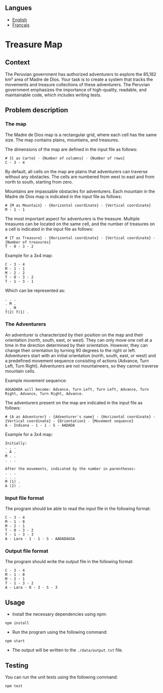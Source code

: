 <!-- Language : English -->

## Langues
- [English](README.md)
- [Français](README.fr.md)

# Treasure Map

## Context

The Peruvian government has authorized adventurers to explore the 85,182 km² area of Madre de Dios. Your task is to create a system that tracks the movements and treasure collections of these adventurers. The Peruvian government emphasizes the importance of high-quality, readable, and maintainable code, which includes writing tests.

## Problem description

### The map

The Madre de Dios map is a rectangular grid, where each cell has the same size. The map contains plains, mountains, and treasures.

The dimensions of the map are defined in the input file as follows:

```
# {C as Carte} - {Number of columns} - {Number of rows}
C - 3 - 4
```

By default, all cells on the map are plains that adventurers can traverse without any obstacles. The cells are numbered from west to east and from north to south, starting from zero.

Mountains are impassable obstacles for adventurers. Each mountain in the Madre de Dios map is indicated in the input file as follows:

```
# {M as Mountain} - {Horizontal coordinate} - {Vertical coordinate}
M - 1 - 1
```

The most important aspect for adventurers is the treasure. Multiple treasures can be located on the same cell, and the number of treasures on a cell is indicated in the input file as follows:

```
# {T as Treasure} - {Horizontal coordinate} - {Vertical coordinate} - {Number of treasures}
T - 0 - 3 - 2
```

Example for a 3x4 map:

```
C - 3 - 4
M - 1 - 1
M - 2 - 2
T - 0 - 3 - 2
T - 1 - 3 - 1
```

Which can be represented as:

```
. . .
. M .
. . M
T(2) T(1) .
```

### The Adventurers

An adventurer is characterized by their position on the map and their orientation (north, south, east, or west). They can only move one cell at a time in the direction determined by their orientation. However, they can change their orientation by turning 90 degrees to the right or left. Adventurers start with an initial orientation (north, south, east, or west) and a predefined movement sequence consisting of actions (Advance, Turn Left, Turn Right). Adventurers are not mountaineers, so they cannot traverse mountain cells.

Example movement sequence:
```
AGGADADA will become: Advance, Turn Left, Turn Left, Advance, Turn Right, Advance, Turn Right, Advance.
```

The adventurers present on the map are indicated in the input file as follows:

```
# {A as Adventurer} - {Adventurer's name} - {Horizontal coordinate} - {Vertical coordinate} - {Orientation} - {Movement sequence}
A - Indiana - 1 - 1 - S - AADADA
```

Example for a 3x4 map:

```
Initially:
. . .
. A .
M . .
. . .

After the movements, indicated by the number in parentheses:
. . .
. . .
M (1) .
A (2) .
```

### Input file format

The program should be able to read the input file in the following format:

```
C - 3 - 4
M - 1 - 0
M - 2 - 1
T - 0 - 3 - 2
T - 1 - 3 - 3
A - Lara - 1 - 1 - S - AADADAGGA
```

### Output file format

The program should write the output file in the following format:

```
C - 3 - 4
M - 1 - 0
M - 2 - 1
T - 1 - 3 - 2
A - Lara - 0 - 3 - S - 3
```

## Usage

- Install the necessary dependencies using npm:

```npm install```

- Run the program using the following command:

```npm start```

- The output will be written to the `./data/output.txt` file.

## Testing

You can run the unit tests using the following command:

```npm test```